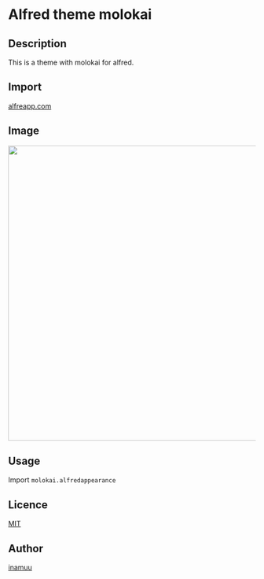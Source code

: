 Alfred theme molokai
====


## Description

This is a theme with molokai for alfred.

## Import

[alfreapp.com](https://www.alfredapp.com/extras/theme/W3ybTrqc2e/)

## Image

<img src="https://user-images.githubusercontent.com/8310973/45254616-3b976f00-b3b6-11e8-891e-8a60fc1e98cc.png" width="600px">

## Usage
Import `molokai.alfredappearance`

## Licence

[MIT](https://github.com/tcnksm/tool/blob/master/LICENCE)

## Author

[inamuu](https://github.com/inamuu)
